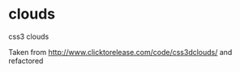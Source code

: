 clouds
======

css3 clouds

Taken from http://www.clicktorelease.com/code/css3dclouds/ and refactored